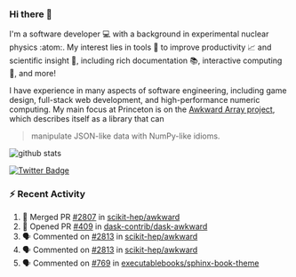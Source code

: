 ### Hi there 👋 

I'm a software developer 💻 with a background in experimental nuclear physics :atom:. My interest lies in tools :wrench: to improve productivity :chart_with_upwards_trend: and scientific insight :telescope:, including rich documentation 📚, interactive computing 🧮, and more! 

I have experience in many aspects of software engineering, including game design, full-stack web development, and high-performance numeric computing. My main focus at Princeton is on the [Awkward Array project](awkward-array.org/), which describes itself as a library that can 
> manipulate JSON-like data with NumPy-like idioms.

![github stats](https://github-readme-stats.vercel.app/api?username=agoose77&show_icons=true&hide_rank=true&hide_title=true&bg_color=30,e76445,904e95&text_color=efe3ec&icon_color=efe3ec)
<!--
**agoose77/agoose77** is a ✨ _special_ ✨ repository because its `README.md` (this file) appears on your GitHub profile.

Here are some ideas to get you started:

- 🔭 I’m currently working on ...
- 🌱 I’m currently learning ...
- 👯 I’m looking to collaborate on ...
- 🤔 I’m looking for help with ...
- 💬 Ask me about ...
- 📫 How to reach me: ...
- 😄 Pronouns: ...
- ⚡ Fun fact: ...
-->

[![Twitter Badge](https://img.shields.io/twitter/follow/agoose77?style=flat-square&logo=Twitter&logoColor=white&color=cornflowerblue)](https://twitter.com/agoose77)

### :zap: Recent Activity

<!--START_SECTION:activity-->
1. 🎉 Merged PR [#2807](https://github.com/scikit-hep/awkward/pull/2807) in [scikit-hep/awkward](https://github.com/scikit-hep/awkward)
2. 💪 Opened PR [#409](https://github.com/dask-contrib/dask-awkward/pull/409) in [dask-contrib/dask-awkward](https://github.com/dask-contrib/dask-awkward)
3. 🗣 Commented on [#2813](https://github.com/scikit-hep/awkward/pull/2813#issuecomment-1806537476) in [scikit-hep/awkward](https://github.com/scikit-hep/awkward)
4. 🗣 Commented on [#2813](https://github.com/scikit-hep/awkward/pull/2813#issuecomment-1806513066) in [scikit-hep/awkward](https://github.com/scikit-hep/awkward)
5. 🗣 Commented on [#769](https://github.com/executablebooks/sphinx-book-theme/issues/769#issuecomment-1805882366) in [executablebooks/sphinx-book-theme](https://github.com/executablebooks/sphinx-book-theme)
<!--END_SECTION:activity-->

